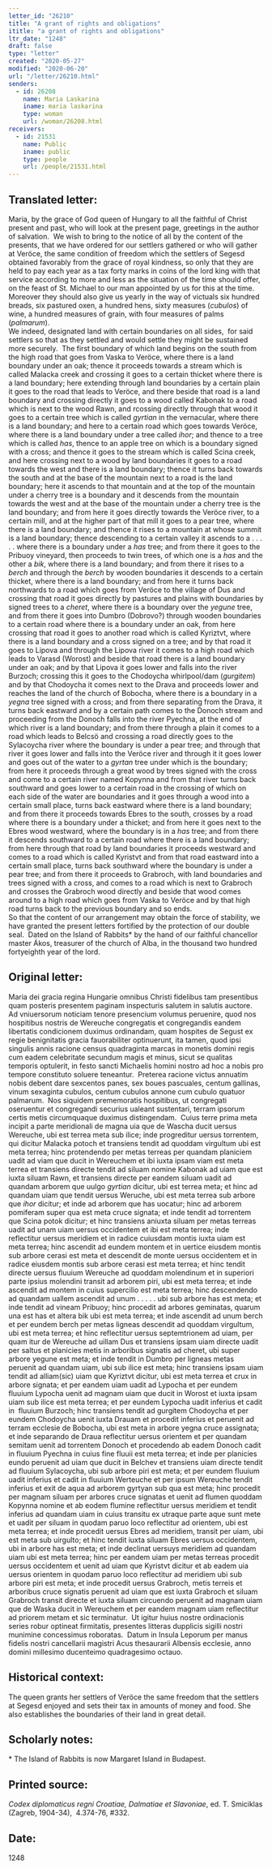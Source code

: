 ```yaml
---
letter_id: "26210"
title: "A grant of rights and obligations"
ititle: "a grant of rights and obligations"
ltr_date: "1248"
draft: false
type: "letter"
created: "2020-05-27"
modified: "2020-06-20"
url: "/letter/26210.html"
senders:
  - id: 26208
    name: Maria Laskarina
    iname: maria laskarina
    type: woman
    url: /woman/26208.html
receivers:
  - id: 21531
    name: Public
    iname: public
    type: people
    url: /people/21531.html
---
```

<h2> Translated letter:</h2><p>Maria, by the grace of God queen of Hungary to all the faithful of Christ present and past, who will look at the present page, greetings in the author of salvation.&nbsp; We wish to bring to the notice of all by the content of the presents, that we have ordered for our settlers gathered or who will gather at Veröce, the same condition of freedom which the settlers of Segesd obtained favorably from the grace of royal kindness, so only that they are held to pay each year as a tax forty marks in coins of the lord king with that service according to more and less as the situation of the time should offer, on the feast of St. Michael to our man appointed by us for this at the time.&nbsp; Moreover they should also give us yearly in the way of victuals six hundred breads, six pastured oxen, a hundred hens, sixty measures (<i>cubulos</i>) of wine, a hundred measures of grain, with four measures of palms (<i>palmarum</i>).&nbsp; <br> We indeed, designated land with certain boundaries on all sides,&nbsp; for said settlers so that as they settled and would settle they might be sustained more securely.&nbsp; The first boundary of which land begins on the south from the high road that goes from Vaska to Veröce, where there is a land boundary under an oak; thence it proceeds towards a stream which is called Malacka creek and crossing it goes to a certain thicket where there is a land boundary; here extending through land boundaries by a certain plain it goes to the road that leads to Veröce, and there beside that road is a land boundary and crossing directly it goes to a wood called Kabonak to a road which is next to the wood Rawn, and rcossing directly through that wood it goes to a certain tree which is called <i>gyrtian </i>in the vernacular, where there is a land boundary; and here to a certain road which goes towards Veröce, where there is a land boundary under a tree called <i>ihor</i>; and thence to a tree which is called <i>has</i>, thence to an apple tree on which is a boundary signed with a cross; and thence it goes to the stream which is called Scina creek, and here crossing next to a wood by land boundaries it goes to a road towards the west and there is a land boundary; thence it turns back towards the south and at the base of the mountain next to a road is the land boundary; here it ascends to that mountain and at the top of the mountain under a cherry tree is a boundary and it descends from the mountain towards the west and at the base of the mountain under a cherry tree is the land boundary; and from here it goes directly towards the Veröce river, to a certain mill, and at the higher part of that mill it goes to a pear tree, where there is a land boundary; and thence it rises to a mountain at whose summit is a land boundary; thence descending to a certain valley it ascends to a . . . . . where there is a boundary under a <i>has</i> tree; and from there it goes to the Pribuoy vineyard, then proceeds to twin trees, of which one is a <i>has</i> and the other a <i>bik</i>, where there is a land boundary; and from there it rises to a <i>berch</i> and through the <i>berch</i> by wooden boundaries it descends to a certain thicket, where there is a land boundary; and from here it turns back northwards to a road which goes from Veröce to the village of Dus and crossing that road it goes directly by pastures and plains with boundaries by signed trees to a <i>cheret</i>, where there is a boundary over the <i>yegune</i> tree, and from there it goes into Dumbro (Dobrovo?) through wooden boundaries to a certain road where there is a boundary under an oak, from here crossing that road it goes to another road which is called Kyriztvt, where there is a land boundary and a cross signed on a tree; and by that road it goes to Lipova and through the Lipova river it comes to a high road which leads to Varasd (Worost) and beside that road there is a land boundary under an oak; and by that Lipova it goes lower and falls into the river Burzoch; crossing this it goes to the Chodoycha whirlpool/dam (<i>gurgitem</i>) and by that Chodoycha it comes next to the Drava and proceeds lower and reaches the land of the church of Bobocha, where there is a boundary in a <i>yegna</i> tree signed with a cross; and from there separating from the Drava, it turns back eastward and by a certain path comes to the Donoch stream and proceeding from the Donoch falls into the river Pyechna, at the end of which river is a land boundary; and from there through a plain it comes to a road which leads to Belcsö and crossing a road directly goes to the Sylacoycha river where the boundary is under a pear tree; and through that river it goes lower and falls into the Veröce river and through it it goes lower and goes out of the water to a <i>gyrtan</i> tree under which is the boundary; from here it proceeds through a great wood by trees signed with the cross and come to a certain river named Kopynna and from that river turns back southward and goes lower to a certain road in the crossing of which on each side of the water are boundaries and it goes through a wood into a certain small place, turns back eastward where there is a land boundary; and from there it proceeds towards Ebres to the south, crosses by a road where there is a boundary under a thicket; and from here it goes next to the Ebres wood westward, where the boundary is in a <i>has</i> tree; and from there it descends southward to a certain road where there is a land boundary; from here through that road by land boundaries it proceeds westward and comes to a road which is called Kyristvt and from that road eastward into a certain small place, turns back southward where the boundary is under a pear tree; and from there it proceeds to Grabroch, with land boundaries and trees signed with a cross, and comes to a road which is next to Grabroch and crosses the Grabroch wood directly and beside that wood comes around to a high road which goes from Vaska to Veröce and by that high road turns back to the previous boundary and so ends.&nbsp; <br> So that the content of our arrangement may obtain the force of stability, we have granted the present letters fortified by the protection of our double seal.&nbsp; Dated on the Island of Rabbits* by the hand of our faithful chancellor master Ákos, treasurer of the church of Alba, in the thousand two hundred fortyeighth year of the lord.</p><h2 class="mt-4"> Original letter:</h2><p>Maria dei gracia regina Hungarie omnibus Christi fidelibus tam presentibus quam posteris presentem paginam inspecturis salutem in salutis auctore.&nbsp; Ad vniuersorum noticiam tenore presencium volumus peruenire, quod nos hospitibus nostris de Wereuche congregatis et congregandis eandem libertatis condicionem duximus ordinandam, quam hospites de Segust ex regie benignitatis gracia fauorabiliter optinuerunt, ita tamen, quod ipsi singulis annis racione census quadraginta marcas in monetis domini regis cum eadem celebritate secundum magis et minus, sicut se qualitas temporis optulerit, in festo sancti Michaelis homini nostro ad hoc a nobis pro tempore constituto soluere teneantur.&nbsp; Preterea racione victus annuatim nobis debent dare sexcentos panes, sex boues pascuales, centum gallinas, vinum sexaginta cubulos, centum cubulos annone cum cubulo quatuor palmarum.&nbsp; Nos siquidem prememoratis hospitibus, ut congregati oseruentur et congregandi securius ualeant sustentari, terram ipsorum certis metis circumquaque duximus distingendam.&nbsp; Cuius terre prima meta incipit a parte meridionali de magna uia que de Wascha ducit uersus Wereuche, ubi est terrea meta sub ilice; inde progreditur uersus torrentem, qui dicitur Malacka potoch et transiens tendit ad quoddam virgultum ubi est meta terrea; hinc protendendo per metas terreas per quandam planiciem uadit ad viam que ducit in Wereuchem et ibi iuxta ipsam viam est meta terrea et transiens directe tendit ad siluam nomine Kabonak ad uiam que est iuxta siluam Rawn, et transiens directe per eandem siluam uadit ad quandam arborem que uulgo <i>gyrtian </i>dicitur, ubi est terrea meta; et hinc ad quandam uiam que tendit uersus Weruche, ubi est meta terrea sub arbore que <i>ihor </i>dicitur; et inde ad arborem que has uocatur; hinc ad arborem pomiferam super qua est meta cruce signata; et inde tendit ad torrentem que Scina potok dicitur; et hinc transiens aniuxta siluam per metas terreas uadit ad unam uiam uersus occidentem et ibi est meta terrea; inde reflectitur uersus meridiem et in radice cuiusdam montis iuxta uiam est meta terrea; hinc ascendit ad eundem montem et in uertice eiusdem montis sub arbore cerasi est meta et descendit de monte uersus occidentem et in radice eiusdem montis sub arbore cerasi est meta terrea; et hinc tendit directe uersus fluuium Wereuche ad quoddam molendinum et in superiori parte ipsius molendini transit ad arborem piri, ubi est meta terrea; et inde ascendit ad montem in cuius supercilio est meta terrea; hinc descendendo ad quandam uallem ascendit ad unum . . . . . ubi sub arbore has est meta; et inde tendit ad vineam Pribuoy; hinc procedit ad arbores geminatas, quarum una est has et altera bik ubi est meta terrea; et inde ascendit ad unum berch et per eundem berch per metas ligneas descendit ad quoddam virgultum, ubi est meta terrea; et hinc reflectitur uersus septemtrionem ad uiam, per quam itur de Wereuche ad uillam Dus et transiens ipsam uiam directe uadit per saltus et planicies metis in arboribus signatis ad cheret, ubi super arbore yegune est meta; et inde tendit in Dumbro per ligneas metas peruenit ad quandam uiam, ubi sub ilice est meta; hinc transiens ipsam uiam tendit ad alliam(sic) uiam que Kyriztvt dicitur, ubi est meta terrea et crux in arbore signata; et per eandem uiam uadit ad Lypocha et per eundem fluuium Lypocha uenit ad magnam uiam que ducit in Worost et iuxta ipsam uiam sub ilice est meta terrea; et per eundem Lypocha uadit inferius et cadit in&nbsp; fluuium Burzoch; hinc transiens tendit ad gurgitem Chodoycha et per eundem Chodoycha uenit iuxta Drauam et procedit inferius et peruenit ad terram ecclesie de Bobocha, ubi est meta in arbore yegna cruce assignata; et inde separando de Draua reflectitur uersus orientem et per quandam semitam uenit ad torrentem Donoch et procedendo ab eadem Donoch cadit in fluuium Pyechna in cuius fine fluuii est meta terrea; et inde per planicies eundo peruenit ad uiam que ducit in Belchev et transiens uiam directe tendit ad fluuium Sylacoycha, ubi sub arbore piri est meta; et per eundem fluuium uadit inferius et cadit in fluuium Werteuche et per ipsum Wereuche tendit inferius et exit de aqua ad arborem gyrtyan sub qua est meta; hinc procedit per magnam siluam per arbores cruce signatas et uenit ad flumen quoddam Kopynna nomine et ab eodem flumine reflectitur uersus meridiem et tendit inferius ad quandam uiam in cuius transitu ex utraque parte aque sunt mete et uadit per siluam in quodam paruo loco reflectitur ad orientem, ubi est meta terrea; et inde procedit uersus Ebres ad meridiem, transit per uiam, ubi est meta sub uirgulto; et hinc tendit iuxta siluam Ebres uersus occidentem, ubi in arbore has est meta; et inde declinat uersuys meridiem ad quandam uiam ubi est meta terrea; hinc per eandem uiam per metas terreas procedit uersus occidentem et uenit ad uiam que Kyristvt dicitur et ab eadem uia uersus orientem in quodam paruo loco reflectitur ad meridiem ubi sub arbore piri est meta; et inde procedit uersus Grabroch, metis terreis et arboribus cruce signatis peruenit ad uiam que est iuxta Grabroch et siluam Grabroch transit directe et iuxta siluam circuendo peruenit ad magnam uiam que de Waska ducit in Wereuchem et per eandem magnam uiam reflectitur ad priorem metam et sic terminatur.&nbsp; Ut igitur huius nostre ordinacionis series robur optineat firmitatis, presentes litteras dupplicis sigilli nostri munimine concessimus roboratas.&nbsp; Datum in Insula Leporum per manus fidelis nostri cancellarii magistri Acus thesaurarii Albensis ecclesie, anno domini millesimo ducenteimo quadragesimo octauo.</p><h2 class="mt-4"> Historical context:</h2><p>The queen grants her settlers of Veröce the same freedom that the settlers at Segesd enjoyed and sets their tax in amounts of money and food. She also establishes the boundaries of their land in great detail.&nbsp;</p><h2 class="mt-4"> Scholarly notes:</h2><p>* The Island of Rabbits is now Margaret Island in Budapest.</p><h2 class="mt-4"> Printed source:</h2><p><i>Codex diplomaticus regni Croatiae, Dalmatiae et Slavoniae</i>, ed. T. Smiciklas (Zagreb, 1904-34),&nbsp;&nbsp;4.374-76, #332.&nbsp; &nbsp;</p><h2 class="mt-4"> Date:</h2>1248